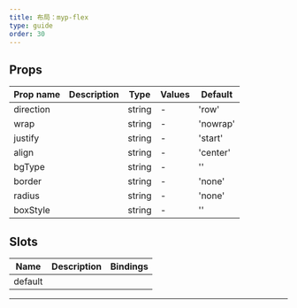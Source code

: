 ```yaml
---
title: 布局：myp-flex
type: guide
order: 30
---
```


## Props

| Prop name | Description | Type   | Values | Default  |
| --------- | ----------- | ------ | ------ | -------- |
| direction |             | string | -      | 'row'    |
| wrap      |             | string | -      | 'nowrap' |
| justify   |             | string | -      | 'start'  |
| align     |             | string | -      | 'center' |
| bgType    |             | string | -      | ''       |
| border    |             | string | -      | 'none'   |
| radius    |             | string | -      | 'none'   |
| boxStyle  |             | string | -      | ''       |

## Slots

| Name    | Description | Bindings |
| ------- | ----------- | -------- |
| default |             |          |

---
